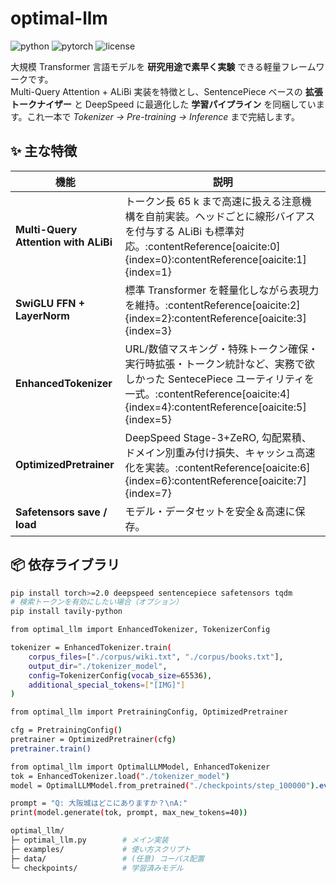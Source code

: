# optimal-llm

![python](https://img.shields.io/badge/python-3.9%2B-blue?logo=python)
![pytorch](https://img.shields.io/badge/PyTorch-2.x-%23EE4C2C?logo=pytorch)
![license](https://img.shields.io/badge/license-Apache%202.0-green)

大規模 Transformer 言語モデルを **研究用途で素早く実験** できる軽量フレームワークです。  
Multi-Query Attention + ALiBi 実装を特徴とし、SentencePiece ベースの **拡張トークナイザー** と DeepSpeed に最適化した **学習パイプライン** を同梱しています。これ一本で *Tokenizer → Pre-training → Inference* まで完結します。

## ✨ 主な特徴

| 機能 | 説明 |
|------|------|
| **Multi-Query Attention with ALiBi** | トークン長 65 k まで高速に扱える注意機構を自前実装。ヘッドごとに線形バイアスを付与する ALiBi も標準対応。:contentReference[oaicite:0]{index=0}:contentReference[oaicite:1]{index=1} |
| **SwiGLU FFN + LayerNorm** | 標準 Transformer を軽量化しながら表現力を維持。:contentReference[oaicite:2]{index=2}:contentReference[oaicite:3]{index=3} |
| **EnhancedTokenizer** | URL/数値マスキング・特殊トークン確保・実行時拡張・トークン統計など、実務で欲しかった SentecePiece ユーティリティを一式。:contentReference[oaicite:4]{index=4}:contentReference[oaicite:5]{index=5} |
| **OptimizedPretrainer** | DeepSpeed Stage-3+ZeRO, 勾配累積、ドメイン別重み付け損失、キャッシュ高速化を実装。:contentReference[oaicite:6]{index=6}:contentReference[oaicite:7]{index=7} |
| **Safetensors save / load** | モデル・データセットを安全＆高速に保存。 |

## 📦 依存ライブラリ

```bash
pip install torch>=2.0 deepspeed sentencepiece safetensors tqdm
# 検索トークンを有効にしたい場合（オプション）
pip install tavily-python

from optimal_llm import EnhancedTokenizer, TokenizerConfig

tokenizer = EnhancedTokenizer.train(
    corpus_files=["./corpus/wiki.txt", "./corpus/books.txt"],
    output_dir="./tokenizer_model",
    config=TokenizerConfig(vocab_size=65536),
    additional_special_tokens=["[IMG]"]
)

from optimal_llm import PretrainingConfig, OptimizedPretrainer

cfg = PretrainingConfig()
pretrainer = OptimizedPretrainer(cfg)
pretrainer.train()

from optimal_llm import OptimalLLMModel, EnhancedTokenizer
tok = EnhancedTokenizer.load("./tokenizer_model")
model = OptimalLLMModel.from_pretrained("./checkpoints/step_100000").eval()

prompt = "Q: 大阪城はどこにありますか？\nA:"
print(model.generate(tok, prompt, max_new_tokens=40))

optimal_llm/
├─ optimal_llm.py        # メイン実装
├─ examples/             # 使い方スクリプト
├─ data/                 # (任意) コーパス配置
└─ checkpoints/          # 学習済みモデル

